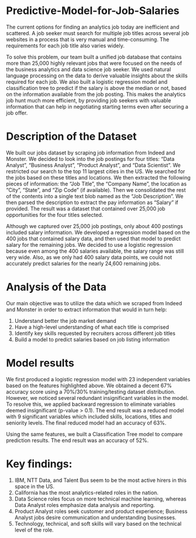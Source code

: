 # Predictive-Model-for-Job-Salaries
The current options for finding an analytics job today are inefficient and scattered. A job seeker
must search for multiple job titles across several job websites in a process that is very manual and
time-consuming. The requirements for each job title also varies widely.

To solve this problem, our team built a unified job database that contains more than 25,000 highly relevant jobs that were focused on the needs of the business analytics and data science job seeker. We used natural language processing on the data to derive valuable insights about the skills required for each job. We also built a logistic regression model and classification tree to predict if the salary is above the median or not, based on the information available from the job posting. This makes the analytics job hunt much more efficient, by providing job seekers with valuable information that can help in negotiating starting terms even after securing a job offer.

# Description of the Dataset
We built our jobs dataset by scraping job information from Indeed and Monster. We decided to
look into the job postings for four titles: “Data Analyst”, “Business Analyst”, “Product Analyst”, and
“Data Scientist”. We restricted our search to the top 11 largest cities in the US. We searched for the jobs
based on these titles and locations. We then extracted the following pieces of information: the “Job
Title”, the “Company Name”, the location as “City”, “State”, and “Zip Code” (if available). Then we
consolidated the rest of the contents into a single text blob named as the “Job Description”. We then
parsed the description to extract the pay information as “Salary” if provided. The result was a dataset
that contained over 25,000 job opportunities for the four titles selected.

Although we captured over 25,000 job postings, only about 400 postings included salary information. We developed a regression model based on the 400 jobs that contained salary data, and then used that model to predict salary for the remaining jobs. We decided to use a logistic regression because even among the 400 salaries available, the salary range was still very wide. Also, as we only had 400 salary data points, we could not accurately predict salaries for the nearly 24,600 remaining jobs.

# Analysis of the Data
Our main objective was to utilize the data which we scraped from Indeed and Monster in order to extract information that would in turn help:
1. Understand better the job market demand
2. Have a high-level understanding of what each title is comprised
3. Identify key skills requested by recruiters across different job titles
4. Build a model to predict salaries based on job listing information

# Model results
We first produced a logistic regression model with 23 independent variables based on the features highlighted above. We obtained a decent 67% accuracy score using a 70%/30% training/testing dataset distribution. However, we noticed several redundant insignificant variables in the model. To resolve this, we applied backward regression to eliminate variables deemed insignificant (p-value > 0.1). The end result was a reduced model with 9 significant variables which included skills, locations, titles and seniority levels. The final reduced model had an accuracy of 63%.

Using the same features, we built a Classification Tree model to compare prediction results. The
end result was an accuracy of 52%.

# Key findings:
1. IBM, NTT Data, and Talent Bus seem to be the most active hirers in this space in the US.
2. California has the most analytics-related roles in the nation.
3. Data Science roles focus on more technical machine learning, whereas Data Analyst roles emphasize data analysis and reporting.
4. Product Analyst roles seek customer and product experience; Business Analyst jobs desire communication and understanding businesses.
5. Technology, technical, and soft skills will vary based on the technical level of the role.
